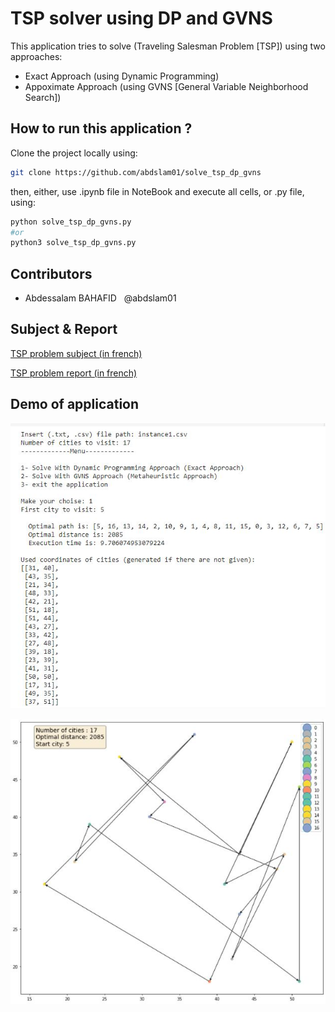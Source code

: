 # TSP solver using DP and GVNS
This application tries to solve (Traveling Salesman Problem [TSP]) using two approaches:
 - Exact Approach (using Dynamic Programming)
 - Appoximate Approach (using GVNS [General Variable Neighborhood Search])

## How to run this application ?
Clone the project locally using: 
```bash
git clone https://github.com/abdslam01/solve_tsp_dp_gvns
```
then, either, use .ipynb file in NoteBook and execute all cells, or .py file, using:
```bash
python solve_tsp_dp_gvns.py
#or
python3 solve_tsp_dp_gvns.py
```

## Contributors
 - Abdessalam BAHAFID &nbsp;&nbsp;@abdslam01 &nbsp;

## Subject & Report
[TSP problem subject (in french)](https://github.com/abdslam01/solve_tsp_dp_gvns/blob/main/fr.subject.pdf)

[TSP problem report (in french)](https://github.com/abdslam01/solve_tsp_dp_gvns/blob/main/fr.subject.pdf)

## Demo of application
![demo01_image](https://github.com/abdslam01/solve_tsp_dp_gvns/blob/main/demo01.JPG)

![demo02_image](https://github.com/abdslam01/solve_tsp_dp_gvns/blob/main/demo02.JPG)